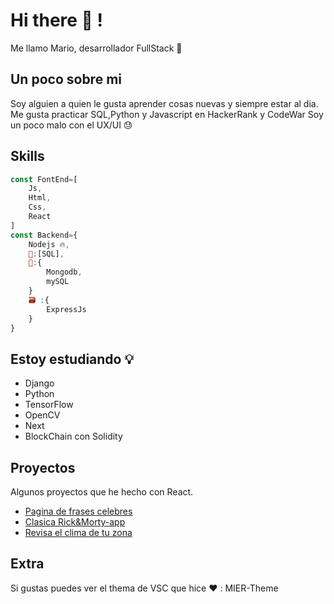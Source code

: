 # Hi there 👋 !
Me llamo Mario, desarrollador FullStack 🎉

## Un poco sobre mi

Soy alguien a quien le gusta aprender cosas nuevas y siempre estar al dia. 
Me gusta practicar SQL,Python y Javascript en HackerRank y CodeWar
Soy un poco malo con el UX/UI :sweat:


## Skills
```js
const FontEnd=[
    Js,
    Html,
    Css,
    React  
]
const Backend={
    Nodejs 🔥,
    📝:[SQL],
    🧱️:{
        Mongodb,
        mySQL
    }
    🗃 :{
        ExpressJs
    }
}
```
## Estoy estudiando 💡
 - Django
 - Python
 - TensorFlow
 - OpenCV
 - Next
 - BlockChain con Solidity

## Proyectos 
Algunos proyectos que he hecho con React.

- [Pagina de frases celebres](https://mralameda.github.io/Phases_app/)
- [Clasica Rick&Morty-app](https://mralameda.github.io/rickAndmorty-app/)
- [Revisa el clima de tu zona](https://mralameda.github.io/Clima_app/)

## Extra
Si gustas puedes ver el thema de VSC que hice :heart: :
MIER-Theme
